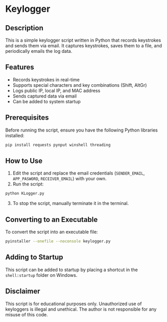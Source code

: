 # Keylogger

## Description
This is a simple keylogger script written in Python that records keystrokes and sends them via email. It captures keystrokes, saves them to a file, and periodically emails the log data.

## Features
- Records keystrokes in real-time
- Supports special characters and key combinations (Shift, AltGr)
- Logs public IP, local IP, and MAC address
- Sends captured data via email
- Can be added to system startup

## Prerequisites
Before running the script, ensure you have the following Python libraries installed:
```sh
pip install requests pynput winshell threading
```

## How to Use
1. Edit the script and replace the email credentials (`SENDER_EMAIL`, `APP_PASWORD`, `RECEIVER_EMAIL`) with your own.
2. Run the script:
```sh
python KLogger.py
```
3. To stop the script, manually terminate it in the terminal.

## Converting to an Executable
To convert the script into an executable file:
```sh
pyinstaller --onefile --noconsole keylogger.py
```

## Adding to Startup
This script can be added to startup by placing a shortcut in the `shell:startup` folder on Windows.

## Disclaimer
This script is for educational purposes only. Unauthorized use of keyloggers is illegal and unethical. The author is not responsible for any misuse of this code.

